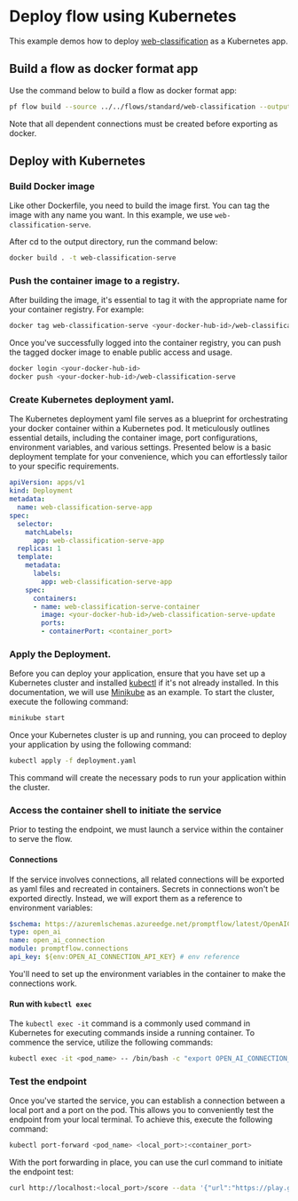 # Deploy flow using Kubernetes
This example demos how to deploy [web-classification](../../flows/standard/web-classification/README.md) as a Kubernetes app.

## Build a flow as docker format app

Use the command below to build a flow as docker format app:

```bash
pf flow build --source ../../flows/standard/web-classification --output build --format docker
```

Note that all dependent connections must be created before exporting as docker.

## Deploy with Kubernetes
### Build Docker image

Like other Dockerfile, you need to build the image first. You can tag the image with any name you want. In this example, we use `web-classification-serve`.

After cd to the output directory, run the command below:

```bash
docker build . -t web-classification-serve
```

### Push the container image to a registry.
After building the image, it's essential to tag it with the appropriate name for your container registry. For example:
```bash
docker tag web-classification-serve <your-docker-hub-id>/web-classification-serve
```
Once you've successfully logged into the container registry, you can push the tagged docker image to enable public access and usage.
```bash
docker login <your-docker-hub-id>
docker push <your-docker-hub-id>/web-classification-serve
```

### Create Kubernetes deployment yaml.
The Kubernetes deployment yaml file serves as a blueprint for orchestrating your docker container within a Kubernetes pod. It meticulously outlines essential details, including the container image, port configurations, environment variables, and various settings. Presented below is a basic deployment template for your convenience, which you can effortlessly tailor to your specific requirements.

```yaml
apiVersion: apps/v1
kind: Deployment
metadata:
  name: web-classification-serve-app
spec:
  selector:
    matchLabels:
      app: web-classification-serve-app
  replicas: 1
  template:
    metadata:
      labels:
        app: web-classification-serve-app
    spec:
      containers:
      - name: web-classification-serve-container
        image: <your-docker-hub-id>/web-classification-serve-update
        ports:
        - containerPort: <container_port>
```

### Apply the Deployment.
Before you can deploy your application, ensure that you have set up a Kubernetes cluster and installed [kubectl](https://kubernetes.io/docs/reference/kubectl/) if it's not already installed. In this documentation, we will use [Minikube](https://minikube.sigs.k8s.io/docs/) as an example. To start the cluster, execute the following command:
```bash
minikube start
```
Once your Kubernetes cluster is up and running, you can proceed to deploy your application by using the following command:
```bash
kubectl apply -f deployment.yaml
```
This command will create the necessary pods to run your application within the cluster.

### Access the container shell to initiate the service
Prior to testing the endpoint, we must launch a service within the container to serve the flow.

#### Connections
If the service involves connections, all related connections will be exported as yaml files and recreated in containers.
Secrets in connections won't be exported directly. Instead, we will export them as a reference to environment variables:
```yaml
$schema: https://azuremlschemas.azureedge.net/promptflow/latest/OpenAIConnection.schema.json
type: open_ai
name: open_ai_connection
module: promptflow.connections
api_key: ${env:OPEN_AI_CONNECTION_API_KEY} # env reference
```
You'll need to set up the environment variables in the container to make the connections work.

#### Run with `kubectl exec`
The ```kubectl exec -it``` command is a commonly used command in Kubernetes for executing commands inside a running container. To commence the service, utilize the following commands:
```bash
kubectl exec -it <pod_name> -- /bin/bash -c "export OPEN_AI_CONNECTION_API_KEY=<secret-value> && ./start.sh"
```

### Test the endpoint
Once you've started the service, you can establish a connection between a local port and a port on the pod. This allows you to conveniently test the endpoint from your local terminal.
To achieve this, execute the following command:

```bash
kubectl port-forward <pod_name> <local_port>:<container_port>
```
With the port forwarding in place, you can use the curl command to initiate the endpoint test:

```bash
curl http://localhost:<local_port>/score --data '{"url":"https://play.google.com/store/apps/details?id=com.twitter.android"}' -X POST  -H "Content-Type: application/json"
```
